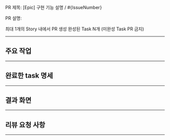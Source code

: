 PR 제목: [Epic] 구현 기능 설명 / #{IssueNumber}

PR 설명:

최대 1개의 Story 내에서 PR 생성
완성된 Task N개 (미완성 Task PR 금지)

--- 

## 주요 작업
---



## 완료한 task 명세
---



## 결과 화면
---



## 리뷰 요청 사항
---
